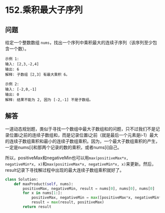 # 152.乘积最大子序列

## 问题
给定一个整数数组 `nums`，找出一个序列中乘积最大的连续子序列（该序列至少包含一个数）。

```
示例 1:
输入: [2,3,-2,4]
输出: 6
解释: 子数组 [2,3] 有最大乘积 6。

示例 2:
输入: [-2,0,-1]
输出: 0
解释: 结果不能为 2, 因为 [-2,-1] 不是子数组。
```

## 解答
一道动态规划题，类似于寻找一个数组中最大子数组和的问题，只不过我们不是记录位置i之前的连续子数组和，而是记录位置i之前（就是最后一个元素是i-1）最大的连续子数组乘积和最小的连续子数组乘积。因为，一个最大子数组乘积的产生，一定是nums[i]和那两个记录的数的乘积，或者nums[i]自己。

所以，positiveMax和negativeMin也可以用`max(positiveMax*x, negativeMin*x, x)`和`max(positiveMax*x, negativeMin*x, x)`来更新。然后，result记录下寻找解过程中出现的最大连续子数组乘积就好了。

```python
class Solution:
    def maxProduct(self, nums):
        positiveMax, negativeMin, result = nums[0], nums[0], nums[0]
        for x in nums[1:]:
            positiveMax, negativeMin = max([positiveMax*x, negativeMin*x, x]), min([positiveMax*x, negativeMin*x, x])
            result = max(result, positiveMax)
        return result
```
